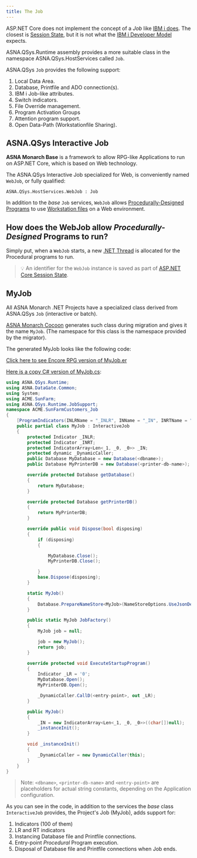 ```yaml
---
title: The Job
---
```



ASP.NET Core does not implement the concept of a *Job* like [IBM i does](/concepts/background/ibmi-job). The closest is [Session State](https://docs.microsoft.com/en-us/aspnet/core/fundamentals/app-state), but it is not what the [IBM i Developer Model](/concepts/background/ibmi-developer-model) expects.

ASNA.QSys.Runtime assembly provides a more suitable class in the namespace ASNA.QSys.HostServices called `Job`.

ASNA.QSys `Job` provides the following support:
1. Local Data Area.
2. Database, Printfile and ADO connection(s).
3. IBM i Job-like attributes.
4. Switch indicators.
5. File Override management.
6. Program Activation Groups
7. Attention program support.
8. Open Data-Path (Workstationfile Sharing).

## ASNA.QSys Interactive Job

**ASNA Monarch Base** is a framework to allow RPG-like Applications to run on ASP.NET Core, which is based on Web technology.

The ASNA.QSys Interactive Job specialized for Web, is conveniently named `WebJob`, or fully qualified:

```
ASNA.QSys.HostServices.WebJob : Job
```

In addition to the *base* `Job` services, `WebJob` allows [Procedurally-Designed Programs](https://en.wikipedia.org/wiki/Procedural_programming) to use [Workstation files](/concepts/program-structure/qsys-workstationfile) on a Web environment.

## How does the WebJob allow *Procedurally-Designed* Programs to run?

Simply put, when a `WebJob` starts, a new [.NET Thread](https://docs.microsoft.com/en-us/dotnet/api/system.threading.thread) is allocated for the Procedural programs to run.

>&#128161; An identifier for the `WebJob` instance is saved as part of [ASP.NET Core Session State](https://docs.microsoft.com/en-us/aspnet/core/fundamentals/app-state).

## MyJob

All ASNA Monarch .NET Projects have a specialized class derived from ASNA.QSys `Job` (interactive or batch).

[ASNA Monarch Cocoon](https://docs.asna.com/documentation/Help150/Main_Monarch_90.htm) generates such class during migration and gives it the name `MyJob`. (The namespace for this class is the namespace provided by the migrator).

The generated MyJob looks like the following code:

[Click here to see Encore RPG version of MyJob.er](https://github.com/asnaqsys-examples/sunfarm-logic-enhancements/blob/main/SunFarmLogic/MyJob.er)

[Here is a copy C# version of MyJob.cs](https://github.com/asnaqsys-examples/sunfarm-logic-enhancements/blob/main/SunFarmLogic_CS/MyJob.cs):

```cs
using ASNA.QSys.Runtime;
using ASNA.DataGate.Common;
using System;
using ACME.SunFarm;
using ASNA.QSys.Runtime.JobSupport;
namespace ACME.SunFarmCustomers_Job
{
    [ProgramIndicators(INLRName = "_INLR", INName = "_IN", INRTName = "_INRT")]
    public partial class MyJob : InteractiveJob
    {
        protected Indicator _INLR;
        protected Indicator _INRT;
        protected IndicatorArray<Len<_1, _0, _0>> _IN;
        protected dynamic _DynamicCaller;
        public Database MyDatabase = new Database(<dbname>);
        public Database MyPrinterDB = new Database(<printer-db-name>);

        override protected Database getDatabase()
        {
            return MyDatabase;
        }

        override protected Database getPrinterDB()
        {
            return MyPrinterDB;
        }

        override public void Dispose(bool disposing)
        {
            if (disposing)
            {

                MyDatabase.Close();
                MyPrinterDB.Close();

            }
            base.Dispose(disposing);
        }

        static MyJob()
        {
            Database.PrepareNameStore<MyJob>(NameStoreOptions.UseJsonDefaultPath);
        }

        public static MyJob JobFactory()
        {
            MyJob job = null;

            job = new MyJob();
            return job;
        }

        override protected void ExecuteStartupProgram()
        {
            Indicator _LR = '0';
            MyDatabase.Open();
            MyPrinterDB.Open();

            _DynamicCaller.CallD(<entry-point>, out _LR);
        }

        public MyJob()
        {
            _IN = new IndicatorArray<Len<_1, _0, _0>>((char[])null);
            _instanceInit();
        }

        void _instanceInit()
        {
            _DynamicCaller = new DynamicCaller(this);
        }
    }
}
```

> Note: `<dbname>`, `<printer-db-name>` and `<entry-point>` are placeholders for actual string constants, depending on the Application configuration. 

As you can see in the code, in addition to the services the *base* class `InteractiveJob` provides, the Project's Job (MyJob), adds support for:

1. Indicators (100 of them)
2. LR and RT indicators
3. Instancing Database file and Printfile connections.
4. Entry-point *Procedural* Program execution.
5. Disposal of Database file and Printfile connections when Job ends.

